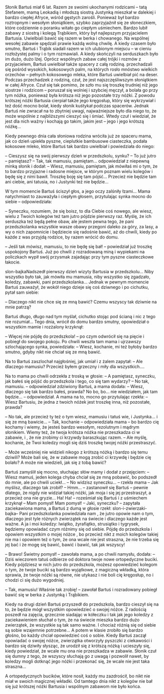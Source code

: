 Słonik Bartuś miał 6 lat. Razem ze swoimi ukochanymi rodzicami – tatą Stefanem, mamą Leokadią i młodszą siostrą Justynką mieszkał w dalekiej i bardzo ciepłej Afryce, wśród gęstych zarośli. Ponieważ był bardzo roztropnym i wesołym słoniątkiem, szybko zaprzyjaźnił się ze słoneczkiem, które codziennie o poranku witało go ciepłym uśmiechem. Bardzo lubił  zabawy z siostrą i kolegą Trąbikiem, który był najlepszym przyjacielem Bartusia. Uwielbiali bawić się razem w berka i chowanego. Na wspólnej wesołej zabawie spędzali  prawie każdą wolną chwilę. A kiedy czasem było smutno, Bartuś i Trąbik siadali razem w ich ulubionym miejscu – w cieniu rozłożystej palmy i o tym rozmawiali. A kiedy skończyli na serduszkach było im dużo, dużo lżej. Oprócz wspólnych zabaw całej trójki i rozmów z przyjacielem, Bartuś uwielbiał także spacery z całą rodziną. przechadzali się pośród wysokich, kokosowych palm, na których rosło mnóstwo wielkich orzechów – pełnych kokosowego mleka, które Bartuś uwielbiał pić na deser. Podczas przechadzek z rodziną, czuł, że jest najszczęśliwszym słoniątkiem w całej Afryce. Czuł się tak pomimo, że szło mu się troszkę trudniej niż jego siostrze i rodzicom – poruszał się wolniej i szybciej męczył, a bolała go przy tym nóżka, ponieważ była krótsza niż jego pozostałe trzy nóżki. Z powodu krótszej nóżki Bartusia cierpiał także jego kręgosłup, który się wykrzywiał i też dość mocno bolał, kiedy słonik kuśtykał podczas spacerów. Jednak Bartuś nie zwracał na to zbytniej uwagi, najważniejsze było dla niego to, że może wspólnie z najbliższymi cieszyć się i śmiać. Wtedy czuł  i wiedział, że jest dla nich ważny i kochają go takim, jakim jest – jego i jego krótszą nóżkę…


Kiedy pewnego dnia cała słoniowa rodzina wróciła już ze spaceru mama, jak co dzień upiekła pyszne, cieplutkie bambusowe ciasteczka, podała kokosowe mleko, które Bartuś tak bardzo uwielbiał i powiedziała do niego:

– Cieszysz się na swój pierwszy dzień w przedszkolu, synku?  – To już jutro – pamiętasz?
– Tak, tak mamusiu, pamiętam… odpowiedział z niepewną minką słonik i dodał:
– Wiesz, mamusiu, pamiętam, jak mówiłaś mi o tym, że to bardzo przyjazne i radosne miejsce, w którym poznam wielu kolegów i będę się z nimi bawił. Troszkę boję się tam pójść… Przecież nie będzie tam ani ciebie, ani tatusia, no i Justynki też nie będzie…

W tym momencie Bartuś ściszył głos, a jego oczy zalśniły łzami… Mama natychmiast to zauważyła i ciepłym głosem, przytulając synka mocno do siebie – odpowiedziała:

– Syneczku, rozumiem, że się boisz, to dla Ciebie coś nowego, ale wiesz, wielu z Twoich kolegów też tam jutro pójdzie pierwszy raz. Myślę, że ich serduszka też będą pełne obaw, ale  jestem pewna tego, że pani przedszkolanka wszystkie wasze obawy przegoni daleko za góry, za lasy, a wy o nich zapomnicie i będziecie się radośnie bawić, aż do chwili, kiedy po każde z was przyjdą  rodzice, by razem wrócić do domu.

– Jeśli tak mówisz, mamusiu, to nie będę się bał! – powiedział już troszkę uspokojony Bartuś. Już po chwili  z rozradowaną miną i wypiekami na policzkach wypił swój przysmak zajadając przy tym pyszne ciasteczkowe łakocie.

slon-bajkaNadszedł pierwszy dzień wizyty Bartusia w przedszkolu… Niby wszystko było tak, jak mówiła mu mamusia, niby wszystko się zgadzało, koledzy, zabawki, pani przedszkolanka… Jednak w pewnym momencie Bartuś zauważył, że wokół niego dzieje się coś dziwnego i po cichutku, pytał sam siebie:

– Dlaczego nikt nie chce się ze mną bawić? Czemu wszyscy tak dziwnie na mnie patrzą?

Bartuś długo, długo nad tym myślał, cichutko stojąc pod ścianą i nic z tego nie rozumiał… Tego dnia, wrócił do domu bardzo smutny, opowiedział o wszystkim mamie i rozżalony krzyknął:

– Więcej nie pójdę do przedszkola! – po czym odwrócił się na pięcie i pobiegł do swojego pokoju. Po chwili weszła tam  mama i ujrzawszy szlochającego synka, powiedziała:
– Wiesz, kochanie, mi też byłoby bardzo smutno, gdyby nikt nie chciał się ze mną bawić.

Na to Bartuś zaszlochał najgłośniej, jak umiał  i z żalem zapytał:
– Ale dlaczego mamusiu? Przecież byłem grzeczny i miły dla wszystkich….

Na to mama po chwili odrzekła z troską w głosie:
– A pamiętasz, syneczku, jak bałeś się pójść do przedszkola i tego, co się tam wydarzy?
– No tak, mamusiu. – odpowiedział zdziwiony Bartuś, a mama dodała:
– Wiesz, dlaczego się tak bardzo bałeś, prawda? No bo, bo… nie wiedziałem, jak tam będzie… – odpowiedział. A  mama na to, mocno go przytulając rzekła:
– Wiesz Bartusiu, że jedna z twoich nóżek jest troszkę inna, niż pozostałe, prawda?

– No tak, ale przecież ty też o tym wiesz, mamusiu i tatuś wie, i Justynka… i się ze mną bawicie… – Tak, kochanie – odpowiedziała mama –  bo bardzo cię kochamy i wiemy, że jesteś bardzo wesołym, rezolutnym i mądrym słonikiem. Wiemy też, że twoja krótsza nóżka nie przeszkadza ci w zabawie, i , że nie zrobimy ci krzywdy baraszkując razem. – Ale myślę, kochanie, że Twoi koledzy mogli się dziś troszkę twojej nóżki przestraszyć.

– Może wcześniej nie widzieli nikogo z krótszą nóżką i bardzo się temu dziwili? Może bali się, że w zabawie mogą zrobić ci krzywdę i będzie cię bolało? A może nie wiedzieli, jak się z tobą bawić?

Bartuś zamyślił się mocno, słuchając słów mamy i dodał z przejęciem:
– Wiesz mamuś, jeden kolega chyba chciał się ze mną pobawić, bo podszedł do mnie, ale po chwili uciekł… – No widzisz syneczku… – rzekła mama – Jak myślisz, dlaczego tak zrobił?
– Hmm… – zastanowił się Bartuś – pewnie dlatego, że nigdy nie widział takiej nóżki, jak moja i się jej przestraszył, a przecież ona nie gryzie… Ha! Ha! – roześmiał się Bartuś i z uśmiechem krzyknął – Mam pomysł! Mam pomysł!
– Jaki, syneczku?  –   zapytała zaciekawiona mama, a Bartuś z dumą w głosie rzekł:
slon-i-zwierzaki-bajka– Pani przedszkolanka powiedziała nam , że jutro opowie nam o tym, dlaczego jest tyle różnych zwierzątek na świecie i dlaczego każde jest ważne. A  ja i moi koledzy: lwiątko, żyrafiątko, strusiątko i tygrysek, będziemy opowiadać czym różnimy się od siebie. Pójdę do przedszkola i opowiem wszystkim o mojej nóżce , bo przecież nikt z moich kolegów takiej nie ma i opowiem też  o tym, że ona wcale nie jest straszna, że nie trzeba się jej bać i że mogę się bawić, bawić i bawić, tak jak wszyscy!

– Brawo! Świetny pomysł! – zawołała mama, a po chwili namysłu, dodała:
– Dziś wieczorem tatuś odbierze od doktora twoje nowe ortopedyczne buciki. Kiedy pójdziesz w nich jutro do przedszkola, możesz opowiedzieć kolegom o tym, że twoje buciki są bardzo wyjątkowe, z magiczną wkładką, która sprawia, że twoje nóżki są równe, nie utykasz i nie boli cię kręgosłup, no i chodzi ci się dużo wygodniej.

– Tak, mamusiu! Właśnie tak zrobię! – zawołał Bartuś i rozradowany pobiegł bawić się w berka z Justynką i Trąbikiem.

Kiedy na drugi dzień Bartuś przyszedł do przedszkola, bardzo cieszył się na to, że będzie mógł wszystkim opowiedzieć o swojej nóżce. Z radością poszedł na zajęcia, grzecznie siadając w kółeczku i tak jak jego koledzy z zaciekawieniem słuchał o tym, że na świecie mieszka bardzo dużo zwierzątek, że wszystkie są tak samo ważne. I chociaż różnią się od siebie są sobie wzajemnie potrzebne… A potem w klasie zrobiło się bardzo głośno, bo każdy chciał opowiedzieć coś o sobie. Kiedy Bartuś zaczął opowiadać o swojej nóżce, zwierzątka otworzyły pyszczki z ciekawości i bardzo się dziwiły słysząc, że urodził się z krótszą nóżką i ucieszyły się, kiedy powiedział, że wcale mu ona nie przeszkadza w zabawie. Słonik czuł się dumny z tego, że wszyscy słuchają go z uwagą i pozwolił nawet, by koledzy mogli dotknąć jego nóżki i przekonać się, że wcale nie jest taka straszna…

A ortopedycznych bucików, które nosił, każdy mu zazdrościł, bo nikt nie miał w swoich magicznej wkładki. Od tamtego dnia nikt z kolegów nie bał się już krótszej nóżki Bartusia i wspólnym zabawom nie było końca.
